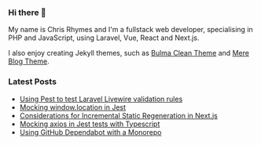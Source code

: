 ### Hi there 👋

My name is Chris Rhymes and I'm a fullstack web developer, specialising in PHP and JavaScript, using Laravel, Vue, React and Next.js.

I also enjoy creating Jekyll themes, such as [Bulma Clean Theme](https://github.com/chrisrhymes/bulma-clean-theme) and [Mere Blog Theme](https://github.com/chrisrhymes/mere-blog-theme). 

<!--
**chrisrhymes/chrisrhymes** is a ✨ _special_ ✨ repository because its `README.md` (this file) appears on your GitHub profile.

Here are some ideas to get you started:

- 🔭 I’m currently working on ...
- 🌱 I’m currently learning ...
- 👯 I’m looking to collaborate on ...
- 🤔 I’m looking for help with ...
- 💬 Ask me about ...
- 📫 How to reach me: ...
- 😄 Pronouns: ...
- ⚡ Fun fact: ...
-->

### Latest Posts

<!--START_SECTION:feed-->
* [Using Pest to test Laravel Livewire validation rules](https:&#x2F;&#x2F;www.csrhymes.com&#x2F;2022&#x2F;08&#x2F;12&#x2F;testing-livewire-validation-rules-with-pest.html)
* [Mocking window.location in Jest](https:&#x2F;&#x2F;www.csrhymes.com&#x2F;2022&#x2F;06&#x2F;18&#x2F;mocking-window-location-in-jest.html)
* [Considerations for Incremental Static Regeneration in Next.js](https:&#x2F;&#x2F;www.csrhymes.com&#x2F;2022&#x2F;05&#x2F;18&#x2F;considerations-for-incremental-static-regeneration.html)
* [Mocking axios in Jest tests with Typescript](https:&#x2F;&#x2F;www.csrhymes.com&#x2F;2022&#x2F;03&#x2F;09&#x2F;mocking-axios-with-jest-and-typescript.html)
* [Using GitHub Dependabot with a Monorepo](https:&#x2F;&#x2F;www.csrhymes.com&#x2F;2022&#x2F;03&#x2F;03&#x2F;using-github-dependabot-with-a-monorepo.html)
<!--END_SECTION:feed-->